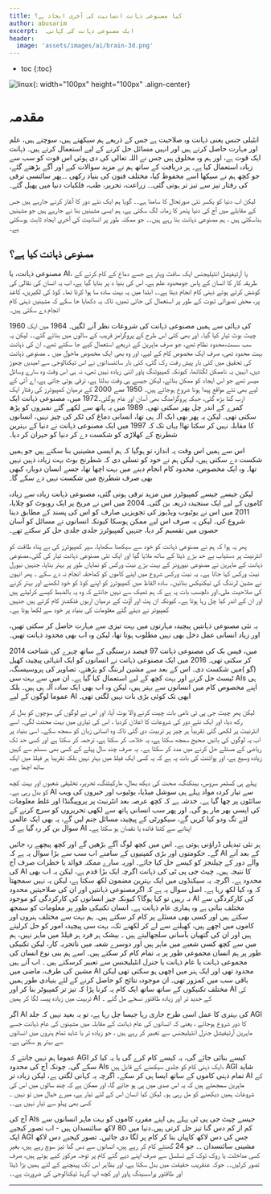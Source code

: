 ```yaml
---
title: کیا مصنوعی ذہانت انسانیت کی آخری ایجاد ہے؟
author: abusarim
excerpt:  ایک مصنوعی ذہانت کی کہانی۔
header:
  image: 'assets/images/ai/brain-3d.png'
---
```



* toc
{:toc}

![linux]({{site.baseurl}}/assets/images/linux.png){: width="100px" height="100px" .align-center}

#  مقدمہ

انٹیلی جنس یعنی ذہانت وہ صلاحیت ہے جس کے ذریعے ہم سیکھتے ہیں، سوچتے ہیں، علم اور مہارت حاصل کرتے ہیں اور انہیں مسائل حل کرنے کے لیے استعمال کرتے ہیں۔ ذہانت ایک قوت ہے، اور ہم وہ مخلوق ہیں جس نے اللہ تعالی کی دی ہوئی  اس قوت کو سب سے زیادہ استعمال کیا ہے۔ 
ہر دریافت کے ساتھ  ہم نے مزید سوالات کیے اور آگے بڑھتے گئے،  جو کچھ ہم نے سیکھا اسے محفوظ کیا،  مختلف فنون کی بنیاد رکھی ۔۔پھر سائنسی ترقی کی رفتار تیز  سے تیز تر ہوتی گئی۔۔ زراعت، تحریر، طب، فلکیات دنیا میں پھیل گئے۔

لیکن اب دنیا کو یکسر نئی صورتحال کا سامنا ہے۔۔ گویا ہم ایک نئے دور کا آغاز کرنے جارہے ہیں جس کے مقابلے میں آج کی دنیا پتھر کا زمانہ لگ سکتی ہے، ہم ایسی مشینیں بنا نے جارہے  ہیں  جو مشینیں بناسکتی ہیں  ،  ہم مصنوعی ذہانت بنا رہے ہیں۔۔ جو ممکنہ طور پر انسانیت کی آخری ایجاد ثابت ہوسکتی ہے۔

## مصنوعی ذہانت کیا ہے؟

مصنوعی ذہانت، یا  AI،  یا آرٹیفیشل انٹیلیجنس  ایک سافٹ ویئر ہے جسے  دماغ کے کام کرنے کے طریقہ کار  کا  انسان کے پاس جومحدود علم ہے، اس کی بنیا د پر بنایا گیا ہے، اب یہ انسان کی نقالی کی کوشش کرتے ہوئے   ذہنی کام انجام دیتا ہے۔۔ ابتدا میں یہ بہت سادہ  سا ہوا کرتا تھا۔ کوڈ کی لکیریں، کاغذ پر، محض تصوراتی ثبوت کے طور پر استعمال کی جاتی تھیں، تاکہ یہ دکھایا جا سکے کہ مشینیں ذہنی کام انجام دے سکتی ہیں۔

 1960 کی دہائی  سے ہمیں مصنوعی ذہانت کی شروعات نظر آنے لگیں۔ 1964 میں ایک چیٹ بوٹ تیار کیا گیا۔ اور بھی کئی اس طرح کے پروگرامز قریب کے سالوں میں بنائے گئے۔۔ لیکن یہ سب  سست،محدود نظام تھے، جو صرف ماہرین کے ذریعے استعمال کیے جا سکتے تھے۔ ان کی ذہانت بہت محدود تھی، صرف ایک مخصوص کام کے لیے،  اور وہ بھی ایک  مخصوص  ماحول میں  ۔
 مصنوعی ذہانت کی تحقیق میں کئی بار پیش رفت رک گئی، کئی بار سائنسدانوں نے اس ٹیکنالوجی سے امیدیں چھوڑ دیں، انہیں یہ ناممکن لگتاتھا، کیونکہ کمپیوٹنگ پاور اتنی زیادہ نہیں تھی، نہ ہی اس وقت وہ سارے وسائل میسر تھے جو اس ایجاد کو ممکن بناتے،  لیکن جیسے ہی وقت بدلتا ہے، ترقی ہوتی جاتی ہے،  اے آئی کے لیے بھی نئے مواقع پیدا ہونا شروع ہوجاتے ہیں۔ 1950 سے 2000 کے درمیان کمپیوٹرز کی رفتار ایک ارب گنا بڑھ گئی، جبکہ پروگرامنگ بھی آسان اور عام ہوگئی۔1972 میں، مصنوعی ذہانت ایک کمرے کے اندر چل پھر سکتی تھی۔ 1989 میں یہ ہاتھ سے لکھے گئے نمبروں کو پڑھ سکتی تھی۔ لیکن یہ پھر بھی ایک آلہ ہی تھا، انسانی دماغ کی ٹکر کی چیز نہیں، انسانوں کا مقابلہ نہیں کر سکتا تھا!  یہاں تک کہ 1997 میں ایک مصنوعی ذہانت نے دنیا کے بہترین شطرنج کے کھلاڑی کو شکست دے کر دنیا کو حیران کر دیا۔ 

اس سے ہمیں اس وقت یہ اندازہ تو ہوگیا  کہ ہم ایسی مشینیں بنا سکتے ہیں جو ہمیں شکست دے سکتی ہیں، لیکن ہم نے خود کو تسلی دی کہ شطرنج بوٹ بہت زیادہ ذہین نہیں تھا۔ وہ ایک مخصوص، محدود کام انجام دینے میں بہت اچھا تھا، جسے انسان دوبارہ کبھی بھی  صرف شطرنج میں شکست نہیں دے سکے گا۔

لیکن جیسے جیسے کمپیوٹرز میں مزید ترقی ہوتی گئی، مصنوعی ذہانت زیادہ سے زیادہ کاموں کے لیے ایک سنجیدہ ذریعہ بن گئی۔ 2004 میں اس نے مریخ پر ایک روبوٹ کو چلایا، 2011 میں اس نے یوٹیوب  ویڈیوز کی تجویزیں صارف کو اس کی پسند کے مطابق دینا شروع کی۔ لیکن یہ صرف اس لیے ممکن ہوسکا  کیونکہ انسانوں نے مسائل کو آسان حصوں میں تقسیم کر دیا، جنہیں کمپیوٹرز جلدی جلدی حل کر سکتے تھے۔ 

پھر یہ ہوا کہ ہم نے مصنوعی ذہانت کو خود سے سیکھنا سکھایا، سپر کمپیوٹرز کی بے پناہ طاقت کو  انٹرنیٹ پر دستیاب  بے حد بڑے  ڈیٹا کے ساتھ ملایا گیا اور ایک نئی مصنوعی ذہانت تیار کی گئی۔مصنوعی ذہانت کے ماہرین نے مصنوعی نیورونز کے بہت بڑے نیٹ ورکس کو نمایاں طور پر بہتر بنایا، جنہیں نیورل نیٹ ورکس کہا جاتا ہے۔ یہ نیٹ ورکس شروع میں اپنے کاموں کو کماحقہ انجام نہ دے سکے ۔ پھر انہوں نے مشین لرننگ  کی تیکنیکس  بنائیں۔  سادہ الفاظ میں کمپیوٹرز  کو اپنے کوڈ کو خود لکھنے اور بہتر کرنے کی  صلاحیت ملی۔اور دلچسب بات یہ ہے کہ ہم ٹھیک سے نہیں جانتے کہ وہ یہ  بالضبط کیسے کرلیتے ہیں اور ان کے اندر کیا  چل رہا ہوتا ہے۔   کیونکہ ان پٹ اور آؤٹ کے درمیان اربوں فنکشنز کام کرتے ہیں جنہیں کمپیوٹر نے دیئے گئے معلومات کی بنیاد پر خود سے لکھا ہوتا ہے۔

یہ نئی مصنوعی ذہانتیں پیچیدہ مہارتوں میں بہت تیزی سے مہارت حاصل کر سکتی تھیں، اور زیاد انسانی عمل دخل بھی نہیں مطلوب ہوتا تھا،  لیکن وہ اب بھی محدود ذہانت تھیں۔

2014 میں، فیس بک کی مصنوعی ذہانت 97 فیصد درستگی کے ساتھ چہرے کی شناخت کر سکتی تھی۔ 2016 میں ایک مصنوعی ذہانت نے انسانوں کو ایک انتہائی پیچیدہ کھیل (گو )میں شکست دی۔  اس کے بعد سے مشین لرننگ کو پڑھنے، تصاویر کی پروسیسنگ، ٹیسٹ حل کرنے اور بہت کچھ کے لیے استعمال کیا گیا ہے۔ ان میں سے بہت سی AIs ہی اپنے مخصوص کام میں انسانوں سے بہتر ہیں، لیکن وہ اب بھی ایک سادہ آلہ ہی ہیں۔ بلکہ  عموما  لوگوں کے لیے AI ابھی تک کوئی بڑی بات نہیں لگتی تھی۔

لیکن پھر چیٹ جی پی ٹی نامی بات چیت کرنے والا بوٹ آیا، اور اس نے لوگوں کی سوچوں کو بدل کر رکھ دیا، اور ایک نئے دور کی شروعات کا اعلان کردیا ،  اس کی تیاری میں بہت محنت لگی۔ اسے انٹرنیٹ پر لکھی گئی تقریباً ہر چیز پر تربیت دی گئی تاکہ وہ انسانی  زبان کو سمجھ سکے۔ اسی بنیاد پر اب یہ لوگوں کی باتیں صحیح سمجھ سکتا ہے، یہ خلاصہ کر سکتا ہے، ترجمہ کر سکتا ہے اور کسی حد تک  ریاضی کے مسئلے حل کرنے میں مدد کر سکتا ہے۔ یہ صرف چند سال پہلے کے کسی بھی سسٹم سے کہیں زیادہ وسیع ہے،  اور پوائنٹ کی بات یہ ہے کہ یہ کسی ایک فیلڈ میں بہتر نہیں بلکہ  تقریبا ہر فیلڈ میں ایک ساتھ اچھا ہے۔ 

پہلے ہی کسٹمر سروس، بینکنگ، صحت کی دیکھ بھال، مارکیٹنگ، تحریر، تخلیقی شعبوں اور بہت کچھ کو بدل رہی ہے۔ AI سے تیار کردہ مواد پہلے ہی سوشل میڈیا، یوٹیوب اور خبروں کی ویب سائٹوں پر چھا گیا ہے۔ خدشہ ہے کہ کچھ عرصہ بعد انٹرنیٹ  پر پروپیگنڈا اور غلط معلومات کی ایسی بھر مار ہو گی۔  اور پھر سب انسانی ہاتھ سے لکھی تحریروں کو سرچ کرنے کے لئے تگ ودو کیا کریں گے، سیکورٹی کے پیچیدہ مسائل جنم لیں گے،   یہ بھی ایک عالمی سوال بن کر رہ گیا ہے کہ AI اپنانے سے کتنا فائدہ یا نقصان ہو سکتا ہے۔

ہر نئی تبدیلی ڈراؤنی ہوتی ہے۔ اس میں کچھ لوگ آگے بڑھیں گے اور کچھ پیچھے رہ جائیں گے۔ حکومتوں اور بڑی کمپنیوں کے سامنے اب سب سے بڑا سوال یہ ہے کہ AI کے بعد آنے والے دور کے چیلنجز کو کیسے حل کیا جائے۔ اوریہ سارے ممکنہ فوائد یا خطرات صرف آج کی AI کا نتیجہ ہیں۔ چیٹ جی پی ٹی کی ذہانت اگرچہ  ایک بڑا قدم ہے، لیکن یہ اب بھی محدود ہے۔ اگرچہ یہ سیکنڈوں میں ایک بہترین مضمون لکھ سکتا ہے، لیکن یہ نہیں سمجھتا کہ وہ کیا لکھ رہا ہے۔ اصل سوال یہ ہے کہ اگرمصنوعی ذہانتیں اور ان کی صلاحیتیں محدود نہ رہیں تو کیا ہوگا؟    کیونکہ  چیز انسانوں  کی کارکردگی کو  موجود AI کی کارکردگی سے مختلف بناتی ہے وہ ہماری عام ذہانت ہے۔ انسان تکنیکی طور پر معلومات کو سمجھ سکتے ہیں اور کسی بھی مسئلے پر کام کر سکتے ہیں۔ ہم بہت سے مختلف ہنروں اور کاموں میں اچھے ہیں، کھیلنے سے لے کر لکھنے تک،  بہت سی پیچیدہ امور کو حل  کرلیتے ہیں اور ان کی گتھیاں بآسانی سلجھالیتے ہیں   ۔ بیشک ہر فرد ہر فیلڈ میں ماہر نہیں،  ہم میں سے کچھ کسی شعبے میں ماہر ہیں اور دوسرے شعبہ میں ناتجربہ کار، لیکن تکنیکی طور پر ہم   انسان مجموعی طور پر یہ تمام کام  کر سکتے ہیں۔ اسے ہم بنی نوع انسان کی مجموعی ذہانت یا عام ذہانت  یا جنرل انٹیلیجنس سے تعبیر کرسکتے ہیں ۔ اب آتے ہیں مشین کی طرف، ماضی میں AI محدود تھی اور ایک ہنر میں اچھی ہو سکتی تھی لیکن باقی سب میں کمزور تھی۔ ان موجودہ  نتائج کو حاصل کرنے کے لئے بنیادی طور ہمیں مختلف تکنیکوں کے ساتھ ساتھ ایک کام یہ کرنا پڑا کہ تیز تر کمپیوٹر بنا کر اور AI کی تربیت میں زیادہ پیسہ لگا کر ہمیں AI کے  جدید تر اور  زیادہ طاقتور نسخے مل گئے ۔

اگر AI کی بہتری کا عمل اسی طرح جاری رہا جیسا چل رہا ہے، تو یہ بعید نہیں کہ جلد  AGI کا دور شروع ہوجائے ، یعنی کہ انسانوں کی عام ذہانت کے مقابلہ میں مشینوں کی عام ذہانت جسے ماہرین آرٹیفیشل جنرل انٹیلیجنس  سے تعبیر کر رہے ہیں ،  جو زیادہ تر یا شاید تمام ہنروں میں انسانوں سے بہتر ہو سکتی ہے۔

عموما ہم نہیں جانتے کہ AGI کیسے بنائی جائے گی، یہ کیسے کام کرے گی یا یہ کیا کر سکے گی۔ چونکہ آج کی محدود AIs ایک ذہنی کام کو جلدی سیکھنے کے قابل ہیں، AGI شاید تمام ذہنی کاموں کے ساتھ ایسا ہی کر سکے۔ اگرچہ یہ کہانی لگتی ہے، لیکن زیادہ تر AI کے ماہرین سمجھتے ہیں کہ یہ اس صدی میں ہی  ہو جائے گا، اور ممکن ہے کہ چند سالوں میں اس کی شروعات ہمیں دیکھنے کو مل رہی ہو۔ لیکن کیا انسان  اس کے لئے تیار ہے، میرے خیال میں تو نہیں ۔  کسی بھی پہلو سے تیار نہیں ہے۔۔ 

آج کی AIs جیسے چیٹ جی پی ٹی پہلے ہی اپنے مقررہ کاموں کو بہت ماہر انسانوں سے کم از کم دس گنا تیز حل کرتی ہیں۔دنیا میں 80 لاکھ سائنسدان ہیں - اب تصور کیجیے ایک AGI جس کی دس لاکھ کاپیاں بنا کر کام پر لگا دی جائیں۔ تصور کیجیے دس لاکھ مشینی سائنسدان ۔۔ جو 24 گھنٹے کام کر رہے ہیں، انسانوں سے دس گنا تیز سوچ رہے ہیں، بغیر کسی مداخلت  یا روک ٹوک کے تسلسل سے  صرف اپنے دیے گئے کام پر توجہ مرکوز کیے ہوئے ہیں،  صرف تصور کرلیں۔۔ جوکہ عنقریب حقیقت میں بدل سکتا ہے، اور بظاہر اس تک پہنچنے کے لئے ہمیں بڑا ڈیٹا اور طاقتور پراسسینگ پاور اور کچھ اپ گریڈ ٹیکنالوجی کی ضرورت ہے۔۔

---
